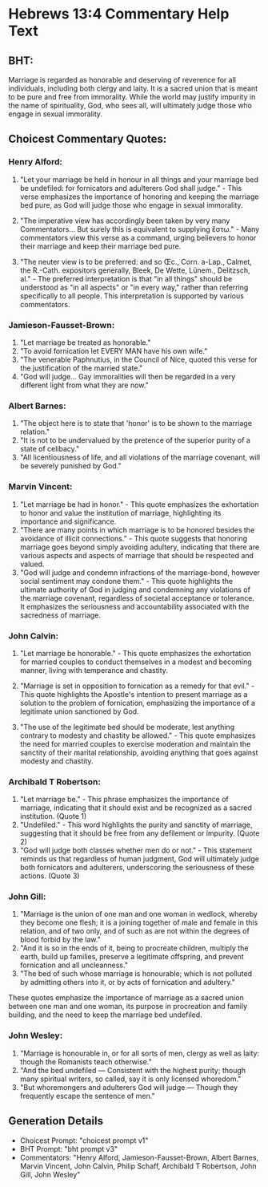 # Hebrews 13:4 Commentary Help Text

## BHT:
Marriage is regarded as honorable and deserving of reverence for all individuals, including both clergy and laity. It is a sacred union that is meant to be pure and free from immorality. While the world may justify impurity in the name of spirituality, God, who sees all, will ultimately judge those who engage in sexual immorality.

## Choicest Commentary Quotes:
### Henry Alford:
1. "Let your marriage be held in honour in all things and your marriage bed be undefiled: for fornicators and adulterers God shall judge." - This verse emphasizes the importance of honoring and keeping the marriage bed pure, as God will judge those who engage in sexual immorality.

2. "The imperative view has accordingly been taken by very many Commentators... But surely this is equivalent to supplying ἔστω." - Many commentators view this verse as a command, urging believers to honor their marriage and keep their marriage bed pure.

3. "The neuter view is to be preferred: and so Œc., Corn. a-Lap., Calmet, the R.-Cath. expositors generally, Bleek, De Wette, Lünem., Delitzsch, al." - The preferred interpretation is that "in all things" should be understood as "in all aspects" or "in every way," rather than referring specifically to all people. This interpretation is supported by various commentators.

### Jamieson-Fausset-Brown:
1. "Let marriage be treated as honorable."
2. "To avoid fornication let EVERY MAN have his own wife."
3. "The venerable Paphnutius, in the Council of Nice, quoted this verse for the justification of the married state."
4. "God will judge... Gay immoralities will then be regarded in a very different light from what they are now."

### Albert Barnes:
1. "The object here is to state that 'honor' is to be shown to the marriage relation."
2. "It is not to be undervalued by the pretence of the superior purity of a state of celibacy."
3. "All licentiousness of life, and all violations of the marriage covenant, will be severely punished by God."

### Marvin Vincent:
1. "Let marriage be had in honor." - This quote emphasizes the exhortation to honor and value the institution of marriage, highlighting its importance and significance.
2. "There are many points in which marriage is to be honored besides the avoidance of illicit connections." - This quote suggests that honoring marriage goes beyond simply avoiding adultery, indicating that there are various aspects and aspects of marriage that should be respected and valued.
3. "God will judge and condemn infractions of the marriage-bond, however social sentiment may condone them." - This quote highlights the ultimate authority of God in judging and condemning any violations of the marriage covenant, regardless of societal acceptance or tolerance. It emphasizes the seriousness and accountability associated with the sacredness of marriage.

### John Calvin:
1. "Let marriage be honorable." - This quote emphasizes the exhortation for married couples to conduct themselves in a modest and becoming manner, living with temperance and chastity.

2. "Marriage is set in opposition to fornication as a remedy for that evil." - This quote highlights the Apostle's intention to present marriage as a solution to the problem of fornication, emphasizing the importance of a legitimate union sanctioned by God.

3. "The use of the legitimate bed should be moderate, lest anything contrary to modesty and chastity be allowed." - This quote emphasizes the need for married couples to exercise moderation and maintain the sanctity of their marital relationship, avoiding anything that goes against modesty and chastity.

### Archibald T Robertson:
1. "Let marriage be." - This phrase emphasizes the importance of marriage, indicating that it should exist and be recognized as a sacred institution. (Quote 1)
2. "Undefiled." - This word highlights the purity and sanctity of marriage, suggesting that it should be free from any defilement or impurity. (Quote 2)
3. "God will judge both classes whether men do or not." - This statement reminds us that regardless of human judgment, God will ultimately judge both fornicators and adulterers, underscoring the seriousness of these actions. (Quote 3)

### John Gill:
1. "Marriage is the union of one man and one woman in wedlock, whereby they become one flesh; it is a joining together of male and female in this relation, and of two only, and of such as are not within the degrees of blood forbid by the law." 
2. "And it is so in the ends of it, being to procreate children, multiply the earth, build up families, preserve a legitimate offspring, and prevent fornication and all uncleanness."
3. "The bed of such whose marriage is honourable; which is not polluted by admitting others into it, or by acts of fornication and adultery."

These quotes emphasize the importance of marriage as a sacred union between one man and one woman, its purpose in procreation and family building, and the need to keep the marriage bed undefiled.

### John Wesley:
1. "Marriage is honourable in, or for all sorts of men, clergy as well as laity: though the Romanists teach otherwise."
2. "And the bed undefiled — Consistent with the highest purity; though many spiritual writers, so called, say it is only licensed whoredom."
3. "But whoremongers and adulterers God will judge — Though they frequently escape the sentence of men."


## Generation Details
- Choicest Prompt: "choicest prompt v1"
- BHT Prompt: "bht prompt v3"
- Commentators: "Henry Alford, Jamieson-Fausset-Brown, Albert Barnes, Marvin Vincent, John Calvin, Philip Schaff, Archibald T Robertson, John Gill, John Wesley"
